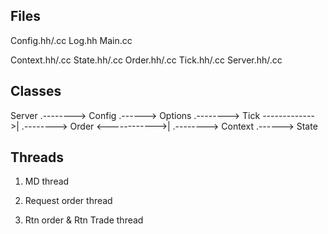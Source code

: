 Files
------
Config.hh/.cc
Log.hh
Main.cc

Context.hh/.cc
State.hh/.cc
Order.hh/.cc
Tick.hh/.cc
Server.hh/.cc


Classes
--------

Server  .--------> Config   .------> Options
        .--------> Tick  ------------->|
        .--------> Order <------------>|
        .--------> Context  .------> State

Threads
--------

1. MD thread

2. Request order thread

3. Rtn order & Rtn Trade thread


